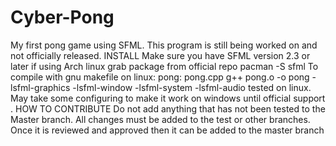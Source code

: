 # Cyber-Pong
My first pong game using SFML. This program is still being worked on and not officially released.
INSTALL
Make sure you have SFML version 2.3 or later
if using Arch linux grab package from official repo
pacman -S sfml
To compile with gnu makefile on linux:
pong: pong.cpp
	g++ pong.o -o pong -lsfml-graphics -lsfml-window -lsfml-system -lsfml-audio
tested on linux. May take some configuring to make it work on windows until official support .
HOW TO CONTRIBUTE
Do not add anything that has not been tested to the Master branch. All changes must be added to the test or other branches. Once it is reviewed and approved then it can be added to the master branch